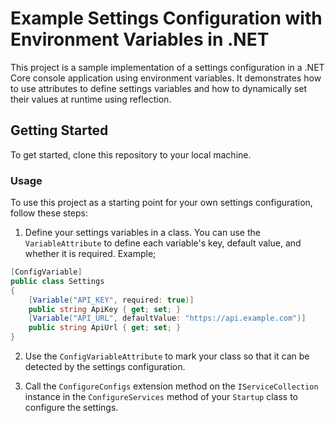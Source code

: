# Example Settings Configuration with Environment Variables in .NET

This project is a sample implementation of a settings configuration in a .NET Core console application using environment variables. It demonstrates how to use attributes to define settings variables and how to dynamically set their values at runtime using reflection.

## Getting Started

To get started, clone this repository to your local machine.

### Usage

To use this project as a starting point for your own settings configuration, follow these steps:

1. Define your settings variables in a class. You can use the `VariableAttribute` to define each variable's key, default value, and whether it is required.
   Example;

```C#
[ConfigVariable]
public class Settings
{
    [Variable("API_KEY", required: true)]
    public string ApiKey { get; set; }
    [Variable("API_URL", defaultValue: "https://api.example.com")]
    public string ApiUrl { get; set; }
}
```

2. Use the `ConfigVariableAttribute` to mark your class so that it can be detected by the settings configuration.

3. Call the `ConfigureConfigs` extension method on the `IServiceCollection` instance in the `ConfigureServices` method of your `Startup` class to configure the settings.
